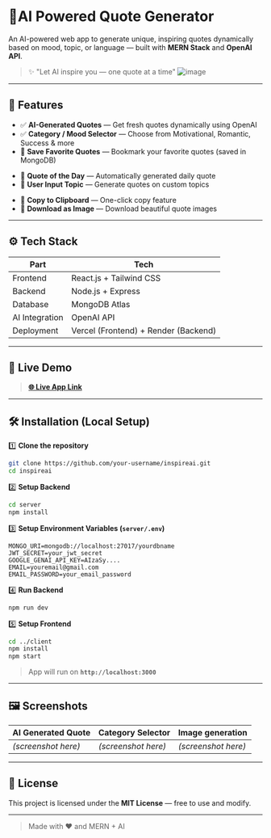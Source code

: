# 📝AI Powered Quote Generator

An AI-powered web app to generate unique, inspiring quotes dynamically based on mood, topic, or language — built with **MERN Stack** and **OpenAI API**.

> ✨ "Let AI inspire you — one quote at a time"
![image](https://github.com/user-attachments/assets/c6ff08b8-54ff-4260-895d-9a8de475da59)


---

## 🌟 Features

- ✅ **AI-Generated Quotes** — Get fresh quotes dynamically using OpenAI  
- ✅ **Category / Mood Selector** — Choose from Motivational, Romantic, Success & more  
- 🌟 **Save Favorite Quotes** — Bookmark your favorite quotes (saved in MongoDB)  
<!-- - 🌟 **Social Share** — Share quotes on WhatsApp, Twitter, etc.   -->
- 🌟 **Quote of the Day** — Automatically generated daily quote  
- 🌟 **User Input Topic** — Generate quotes on custom topics  
<!-- - 🌟 **Multi-language Support** — Generate quotes in different languages   -->
<!-- - 🌟 **Dark / Light Mode** — Smooth theme toggle   -->
- 🌟 **Copy to Clipboard** — One-click copy feature  
- 🌟 **Download as Image** — Download beautiful quote images  

---

## ⚙️ Tech Stack

| Part | Tech |
|------|------|
| Frontend | React.js + Tailwind CSS |
| Backend | Node.js + Express |
| Database | MongoDB Atlas |
| AI Integration | OpenAI API |
| Deployment | Vercel (Frontend) + Render (Backend) |

---

## 🚀 Live Demo

> **[🌐 Live App Link](https://ai-powered-quote-generator-six.vercel.app/)**  


---

## 🛠️ Installation (Local Setup)

1️⃣ **Clone the repository**  
```bash
git clone https://github.com/your-username/inspireai.git
cd inspireai
````

2️⃣ **Setup Backend**

```bash
cd server
npm install
```

3️⃣ **Setup Environment Variables (`server/.env`)**

```
MONGO_URI=mongodb://localhost:27017/yourdbname
JWT_SECRET=your_jwt_secret
GOOGLE_GENAI_API_KEY=AIzaSy....
EMAIL=youremail@gmail.com
EMAIL_PASSWORD=your_email_password
```

4️⃣ **Run Backend**

```bash
npm run dev
```

5️⃣ **Setup Frontend**

```bash
cd ../client
npm install
npm start
```

> App will run on **`http://localhost:3000`**

---

## 🖼️ Screenshots

| AI Generated Quote  | Category Selector   | Image generation    |
| ------------------- | ------------------- | ------------------- |
| *(screenshot here)* | *(screenshot here)* | *(screenshot here)* |

---

## 📄 License

This project is licensed under the **MIT License** — free to use and modify.

---
> Made with ❤️ and MERN + AI
```
